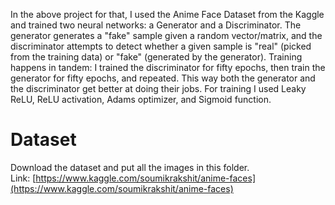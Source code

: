 In the above project for that, I used the Anime Face Dataset from the Kaggle and trained two neural networks: a Generator and a Discriminator. The generator generates a "fake" sample given a random vector/matrix, and the discriminator attempts to detect whether a given sample is "real" (picked from the training data) or "fake" (generated by the generator). Training happens in tandem: I trained the discriminator for fifty epochs, then train the generator for fifty epochs, and repeated. This way both the generator and the discriminator get better at doing their jobs. For training I used Leaky ReLU, ReLU activation, Adams optimizer, and Sigmoid function.


# Dataset
Download the dataset and put all the images in this folder.<br/>
Link: [https://www.kaggle.com/soumikrakshit/anime-faces](https://www.kaggle.com/soumikrakshit/anime-faces)
